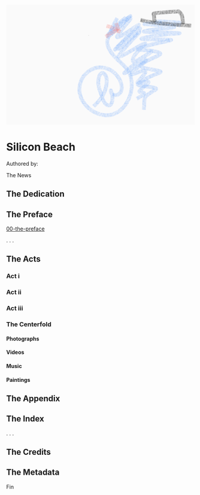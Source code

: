 ![centerfold / lolphotos / assets / other](./centerfold/lol-photos/assets/other.png)

# Silicon Beach

Authored by:

The News

## The Dedication

## The Preface

[00-the-preface](https://github.com/MichaelRCruz/silicon-beach/blob/master/01-the-preface.md)

. . .

## The Acts

### Act i

### Act ii

### Act iii

### The Centerfold
#### Photographs
#### Videos
#### Music
#### Paintings

## The Appendix

## The Index

. . .

## The Credits

## The Metadata

Fin
